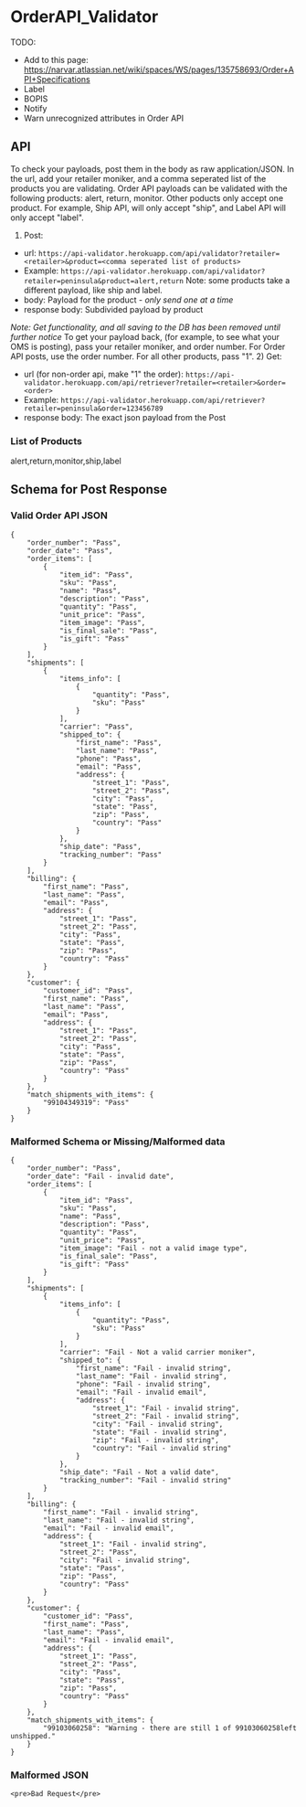 # OrderAPI_Validator

TODO:
- Add to this page: https://narvar.atlassian.net/wiki/spaces/WS/pages/135758693/Order+API+Specifications
- Label
- BOPIS
- Notify
- Warn unrecognized attributes in Order API


## API

To check your payloads, post them in the body as raw application/JSON.  In the url, add your retailer moniker, and a comma seperated list of the products you are validating.  Order API payloads can be validated with the following products: alert, return, monitor.  Other poducts only accept one product.  For example, Ship API, will only accept "ship", and Label API will only accept "label".
1) Post:
- url: ```https://api-validator.herokuapp.com/api/validator?retailer=<retailer>&product=<comma seperated list of products>```
- Example: ```https://api-validator.herokuapp.com/api/validator?retailer=peninsula&product=alert,return``` Note: some products take a different payload, like ship and label. 
- body: Payload for the product - *only send one at a time*
- response body: Subdivided payload by product

*Note: Get functionality, and all saving to the DB has been removed until further notice*
To get your payload back, (for example, to see what your OMS is posting), pass your retailer moniker, and order number.  For Order API posts, use the order number.  For all other products, pass "1".
2) Get:
- url (for non-order api, make "1" the order): ```https://api-validator.herokuapp.com/api/retriever?retailer=<retailer>&order=<order>```
- Example: ```https://api-validator.herokuapp.com/api/retriever?retailer=peninsula&order=123456789```
- response body: The exact json payload from the Post

### List of Products
alert,return,monitor,ship,label

## Schema for Post Response

### Valid Order API JSON
```
{
    "order_number": "Pass",
    "order_date": "Pass",
    "order_items": [
        {
            "item_id": "Pass",
            "sku": "Pass",
            "name": "Pass",
            "description": "Pass",
            "quantity": "Pass",
            "unit_price": "Pass",
            "item_image": "Pass",
            "is_final_sale": "Pass",
            "is_gift": "Pass"
        }
    ],
    "shipments": [
        {
            "items_info": [
                {
                    "quantity": "Pass",
                    "sku": "Pass"
                }
            ],
            "carrier": "Pass",
            "shipped_to": {
                "first_name": "Pass",
                "last_name": "Pass",
                "phone": "Pass",
                "email": "Pass",
                "address": {
                    "street_1": "Pass",
                    "street_2": "Pass",
                    "city": "Pass",
                    "state": "Pass",
                    "zip": "Pass",
                    "country": "Pass"
                }
            },
            "ship_date": "Pass",
            "tracking_number": "Pass"
        }
    ],
    "billing": {
        "first_name": "Pass",
        "last_name": "Pass",
        "email": "Pass",
        "address": {
            "street_1": "Pass",
            "street_2": "Pass",
            "city": "Pass",
            "state": "Pass",
            "zip": "Pass",
            "country": "Pass"
        }
    },
    "customer": {
        "customer_id": "Pass",
        "first_name": "Pass",
        "last_name": "Pass",
        "email": "Pass",
        "address": {
            "street_1": "Pass",
            "street_2": "Pass",
            "city": "Pass",
            "state": "Pass",
            "zip": "Pass",
            "country": "Pass"
        }
    },
    "match_shipments_with_items": {
        "99104349319": "Pass"
    }
}
```

### Malformed Schema or Missing/Malformed data
```
{
    "order_number": "Pass",
    "order_date": "Fail - invalid date",
    "order_items": [
        {
            "item_id": "Pass",
            "sku": "Pass",
            "name": "Pass",
            "description": "Pass",
            "quantity": "Pass",
            "unit_price": "Pass",
            "item_image": "Fail - not a valid image type",
            "is_final_sale": "Pass",
            "is_gift": "Pass"
        }
    ],
    "shipments": [
        {
            "items_info": [
                {
                    "quantity": "Pass",
                    "sku": "Pass"
                }
            ],
            "carrier": "Fail - Not a valid carrier moniker",
            "shipped_to": {
                "first_name": "Fail - invalid string",
                "last_name": "Fail - invalid string",
                "phone": "Fail - invalid string",
                "email": "Fail - invalid email",
                "address": {
                    "street_1": "Fail - invalid string",
                    "street_2": "Fail - invalid string",
                    "city": "Fail - invalid string",
                    "state": "Fail - invalid string",
                    "zip": "Fail - invalid string",
                    "country": "Fail - invalid string"
                }
            },
            "ship_date": "Fail - Not a valid date",
            "tracking_number": "Fail - invalid string"
        }
    ],
    "billing": {
        "first_name": "Fail - invalid string",
        "last_name": "Fail - invalid string",
        "email": "Fail - invalid email",
        "address": {
            "street_1": "Fail - invalid string",
            "street_2": "Pass",
            "city": "Fail - invalid string",
            "state": "Pass",
            "zip": "Pass",
            "country": "Pass"
        }
    },
    "customer": {
        "customer_id": "Pass",
        "first_name": "Pass",
        "last_name": "Pass",
        "email": "Fail - invalid email",
        "address": {
            "street_1": "Pass",
            "street_2": "Pass",
            "city": "Pass",
            "state": "Pass",
            "zip": "Pass",
            "country": "Pass"
        }
    },
    "match_shipments_with_items": {
        "99103060258": "Warning - there are still 1 of 99103060258left unshipped."
    }
}
```

### Malformed JSON
```
<pre>Bad Request</pre>
```


